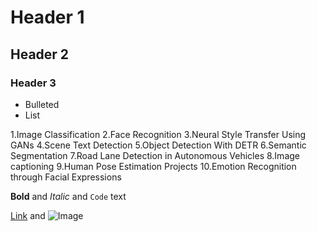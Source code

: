 # Header 1
## Header 2
### Header 3

- Bulleted
- List

1.Image Classification
2.Face Recognition
3.Neural Style Transfer Using GANs
4.Scene Text Detection
5.Object Detection With DETR
6.Semantic Segmentation
7.Road Lane Detection in Autonomous Vehicles
8.Image captioning
9.Human Pose Estimation Projects
10.Emotion Recognition through Facial Expressions

**Bold** and _Italic_ and `Code` text

[Link](url) and ![Image](src)
